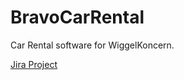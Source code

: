 # BravoCarRental

Car Rental software for WiggelKoncern. 

[Jira Project](https://mikaelmirke.atlassian.net/jira/software/projects/YB/boards/3)
